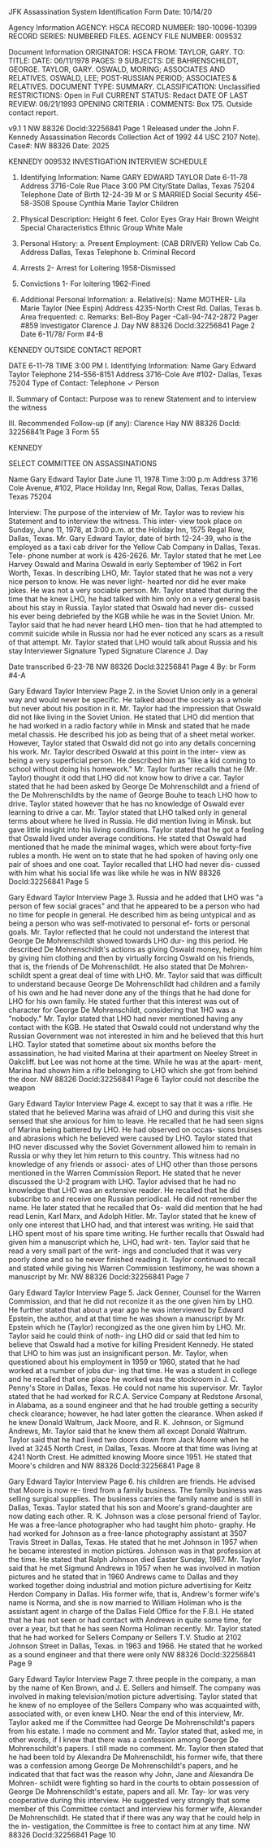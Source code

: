 JFK Assassination System
Identification Form Date: 10/14/20

Agency Information
AGENCY: HSCA
RECORD NUMBER: 180-10096-10399
RECORD SERIES: NUMBERED FILES.
AGENCY FILE NUMBER: 009532

Document Information
ORIGINATOR: HSCA
FROM: TAYLOR, GARY.
TO:
TITLE:
DATE: 06/11/1978
PAGES: 9
SUBJECTS: DE BAHRENSCHILDT, GEORGE.
TAYLOR, GARY.
OSWALD, MORING; ASSOCIATES AND RELATIVES.
OSWALD, LEE; POST-RUSSIAN PERIOD; ASSOCIATES &
RELATIVES.
DOCUMENT TYPE: SUMMARY.
CLASSIFICATION: Unclassified
RESTRICTIONS: Open in Full
CURRENT STATUS: Redact
DATE OF LAST REVIEW: 06/21/1993
OPENING CRITERIA :
COMMENTS: Box 175. Outside contact report.

v9.1 1
NW 88326 Docld:32256841 Page 1
Released under the John F. Kennedy Assassination Records Collection Act of 1992
44 USC 2107 Note). Case#: NW 88326 Date: 2025

KENNEDY
009532
INVESTIGATION INTERVIEW SCHEDULE

1. Identifying Information:
Name GARY EDWARD TAYLOR Date 6-11-78
Address 3716-Cole Rue Place 3:00 PM
City/State Dallas, Texas 75204 Telephone
Date of Birth 12-24-39 M or S MARRIED
Social Security 456-58-3508 Spouse Cynthia Marie Taylor
Children

2. Physical Description:
Height 6 feet. Color Eyes Gray Hair Brown
Weight Special Characteristics
Ethnic Group White Male

3. Personal History:
a. Present Employment: (CAB DRIVER) Yellow Cab Co.
Address Dallas, Texas
Telephone
b. Criminal Record
1. Arrests 2- Arrest for Loitering 1958-Dismissed
2. Convictions 1- For loitering 1962-Fined

4. Additional Personal Information:
a. Relative(s): Name MOTHER- Lila Marie Taylor (Nee Espin)
Address 4235-North Crest Rd.
Dallas, Texas
b. Area frequented:
c. Remarks: Bell-Boy Pager -Call-94-742-2872
Pager #859
Investigator Clarence J. Day
NW 88326 Docld:32256841 Page 2 Date 6-11/78/ Form #4-B

KENNEDY
OUTSIDE CONTACT REPORT

DATE 6-11-78 TIME 3:00 PM
I. Identifying Information:
Name Gary Edward Taylor Telephone 214-556-8151
Address 3716-Cole Ave #102- Dallas, Texas 75204
Type of Contact: Telephone
✓ Person

II. Summary of Contact:
Purpose was to renew Statement
and to interview the witness

III. Recommended Follow-up (if any):
Clarence Hay
NW 88326 Docld: 32256841t Page 3 Form 55

KENNEDY

SELECT COMMITTEE ON ASSASSINATIONS

Name Gary Edward Taylor Date June 11, 1978 Time 3:00 p.m
Address 3716 Cole Avenue, #102, Place Holiday Inn, Regal Row,
Dallas, Texas Dallas, Texas 75204

Interview: The purpose of the interview of Mr. Taylor was to
review his Statement and to interview the witness. This inter-
view took place on Sunday, June 11, 1978, at 3:00 p.m. at the
Holiday Inn, 1575 Regal Row, Dallas, Texas. Mr. Gary Edward
Taylor, date of birth 12-24-39, who is the employed as a taxi
cab driver for the Yellow Cab Company in Dallas, Texas. Tele-
phone number at work is 426-2626. Mr. Taylor stated that he
met Lee Harvey Oswald and Marina Oswald in early September of
1962 in Fort Worth, Texas. In describing LHO, Mr. Taylor stated
that he was not a very nice person to know. He was never light-
hearted nor did he ever make jokes. He was not a very sociable
person. Mr. Taylor stated that during the time that he knew
LHO, he had talked with him only on a very general basis about
his stay in Russia. Taylor stated that Oswald had never dis-
cussed his ever being debriefed by the KGB while he was in the
Soviet Union. Mr. Taylor said that he had never heard LHO men-
tion that he had attempted to commit suicide while in Russia
nor had he ever noticed any scars as a result of that attempt.
Mr. Taylor stated that LHO would talk about Russia and his stay
Interviewer Signature
Typed Signature Clarence J. Day

Date transcribed 6-23-78
NW 88326 Docld:32256841 Page 4 By: br Form #4-A

Gary Edward Taylor Interview
Page 2.
in the Soviet Union only in a general way and would never be
specific. He talked about the society as a whole but never
about his position in it. Mr. Taylor had the impression that
Oswald did not like living in the Soviet Union. He stated that
LHO did mention that he had worked in a radio factory while
in Minsk and stated that he made metal chassis. He described
his job as being that of a sheet metal worker. However, Taylor
stated that Oswald did not go into any details concerning his
work. Mr. Taylor described Oswald at this point in the inter-
view as being a very superficial person. He described him
as "like a kid coming to school without doing his homework."
Mr. Taylor further recalls that he (Mr. Taylor) thought it odd
that LHO did not know how to drive a car. Taylor stated that
he had been asked by George De Mohrenschildt and a friend of
the De Mohrenschildts by the name of George Bouhe to teach LHO
how to drive. Taylor stated however that he has no knowledge
of Oswald ever learning to drive a car.
Mr. Taylor stated that LHO talked only in general terms
about where he lived in Russia. He did mention living in Minsk.
but gave little insight into his living conditions. Taylor
stated that he got a feeling that Oswald lived under average
conditions. He stated that Oswald had mentioned that he made
the minimal wages, which were about forty-five rubles a month.
He went on to state that he had spoken of having only one pair
of shoes and one coat. Taylor recalled that LHO had never dis-
cussed with him what his social life was like while he was in
NW 88326 Docld:32256841 Page 5

Gary Edward Taylor Interview
Page 3.
Russia and he added that LHO was "a person of few social
graces" and that he appeared to be a person who had no time
for people in general. He described him as being untypical
and as being a person who was self-motivated to personal ef-
forts or personal goals.
Mr. Taylor reflected that he could not understand the
interest that George De Mohrenschildt showed towards LHO dur-
ing this period. He described De Mohrenschildt's actions as
giving Oswald money, helping him by giving him clothing and
then by virtually forcing Oswald on his friends, that is, the
friends of De Mohrenschildt. He also stated that De Mohren-
schildt spent a great deal of time with LHO. Mr. Taylor said
that was difficult to understand because George De Mohrenschildt
had children and a family of his own and he had never done any
of the things that he had done for LHO for his own family. He
stated further that this interest was out of character for
George De Mohrenschildt, considering that 1HO was a "nobody."
Mr. Taylor stated that LHO had never mentioned having
any contact with the KGB. He stated that Oswald could not
understand why the Russian Government was not interested in
him and he believed that this hurt LHO. Taylor stated that
sometime about six months before the assassination, he had
visited Marina at their apartment on Neeley Street in Oakcliff.
but Lee was not home at the time. While he was at the apart-
ment, Marina had shown him a rifle belonging to LHỌ which she
got from behind the door.
NW 88326 Docld:32256841 Page 6 Taylor could not describe the weapon

Gary Edward Taylor Interview
Page 4.
except to say that it was a rifle. He stated that he believed
Marina was afraid of LHO and during this visit she sensed that
she anxious for him to leave. He recalled that he had seen
signs of Marina being battered by LHO. He had observed on occas-
sions bruises and abrasions which he believed were caused by
LHO. Taylor stated that IHO never discussed why the Soviet
Government allowed him to remain in Russia or why they let
him return to this country.
This witness had no knowledge of any friends or associ-
ates of LHỌ other than those persons mentioned in the Warren
Commission Report. He stated that he never discussed the U-2
program with LHỌ. Taylor advised that he had no knowledge
that LHO was an extensive reader. He recalled that he did
subscribe to and receive one Russian periodical. He did not
remember the name. He later stated that he recalled that Os-
wald did mention that he had read Lenin, Karl Marx, and Adolph
Hitler.
Mr. Taylor stated that he knew of only one interest
that LHO had, and that interest was writing. He said that
LHO spent most of his spare time writing. He further recalls
that Oswald had given him a manuscript which he, LHO, had writ-
ten. Taylor said that he read a very small part of the writ-
ings and concluded that it was very poorly done and so he
never finished reading it.
Taylor continued to recall and stated while giving his
Warren Commission testimony, he was shown a manuscript by Mr.
NW 88326 Docld:32256841 Page 7

Gary Edward Taylor Interview
Page 5.
Jack Genner, Counsel for the Warren Commission, and that
he did not reconize it as the one given him by LHO. He
further stated that about a year ago he was interviewed by
Edward Epstein, the author, and at that time he was shown a
manuscript by Mr. Epstein which he (Taylor) recongized as the
one given him by LHO. Mr. Taylor said he could think of noth-
ing LHO did or said that led him to believe that Oswald had a
motive for killing President Kennedy. He stated that LHO to
him was just an insignificant person.
Mr. Taylor, when questioned about his employment in
1959 or 1960, stated that he had worked at a number of jobs dur-
ing that time. He was a student in college and he recalled that
one place he worked was the stockroom in J. C. Penny's Store in
Dallas, Texas. He could not name his supervisor. Mr. Taylor
stated that he had worked for R.C.A. Service Company at Redstone
Arsonal, in Alabama, as a sound engineer and that he had trouble
getting a security check clearance; however, he had later gotten
the clearance. When asked if he knew Donald Waltrum, Jack Moore,
and R. K. Johnson, or Sigmund Andrews, Mr. Taylor said that he
knew them all except Donald Waltrum.
Taylor said that he had lived two doors down from Jack
Moore when he lived at 3245 North Crest, in Dallas, Texas.
Moore at that time was living at 4241 North Crest. He admitted
knowing Moore since 1951. He stated that Moore's children and
NW 88326 Docld:32256841 Page 8

Gary Edward Taylor Interview
Page 6.
his children are friends. He advised that Moore is now re-
tired from a family business. The family business was selling
surgical supplies. The business carries the family name and
is still in Dallas, Texas. Taylor stated that his son and
Moore's grand-daughter are now dating each other.
R. K. Johnson was a close personal friend of Taylor.
He was a free-lance photographer who had taught him photo-
graphy. He had worked for Johnson as a free-lance photography
assistant at 3507 Travis Street in Dallas, Texas. He stated
that he met Johnson in 1957 when he became interested in motion
pictüres. Johnson was in that profession at the time. He
stated that Ralph Johnson died Easter Sunday, 1967.
Mr. Taylor said that he met Sigmund Andrews in 1957
when he was involved in motion pictures and he stated that in
1960 Andrews came to Dallas and they worked together doing
industrial and motion picture advertising for Keitz Herdon
Company in Dallas. His former wife, that is, Andrew's former
wife's name is Norma, and she is now married to William Holiman
who is the assistant agent in charge of the Dallas Field Office
for the F.B.I. He stated that he has not seen or had contact
with Andrews in quite some time, for over a year, but that
he has seen Norma Holiman recently. Mr. Taylor stated that he
had worked for Sellers Company or Sellers T.V. Studio at 2102
Johnson Street in Dallas, Texas. in 1963 and 1966. He stated
that he worked as a sound engineer and that there were only
NW 88326 Docld:32256841 Page 9

Gary Edward Taylor Interview
Page 7.
three people in the company, a man by the name of Ken Brown,
and J. E. Sellers and himself. The company was involved in
making television/motion picture advertising.
Taylor stated that he knew of no employee of the Sellers
Company who was acquainted with, associated with, or even
knew LHO. Near the end of this interview, Mr. Taylor asked me
if the Committee had George De Mohrenschildt's papers from his
estate. I made no comment and Mr. Taylor stated that, asked
me, in other words, if I knew that there was a confession among
George De Mohrenschildt's papers. I still made no comment.
Mr. Taylor then stated that he had been told by Alexandra
De Mohrenschildt, his former wife, that there was a confession
among George De Mohrenschildt's papers, and he indicated that
that fact was the reason why John, Jane and Alexandra De Mohren-
schildt were fighting so hard in the courts to obtain possession
of George De Mohrenschildt's estate, papers and all. Mr. Tay-
lor was very cooperative during this interview. He suggested
very strongly that some member of this Committee contact and
interview his former wife, Alexander De Mohrenschildt. He
stated that if there was any way that he could help in the in-
vestigation, the Committee is free to contact him at any time.
NW 88326 Docld:32256841 Page 10
